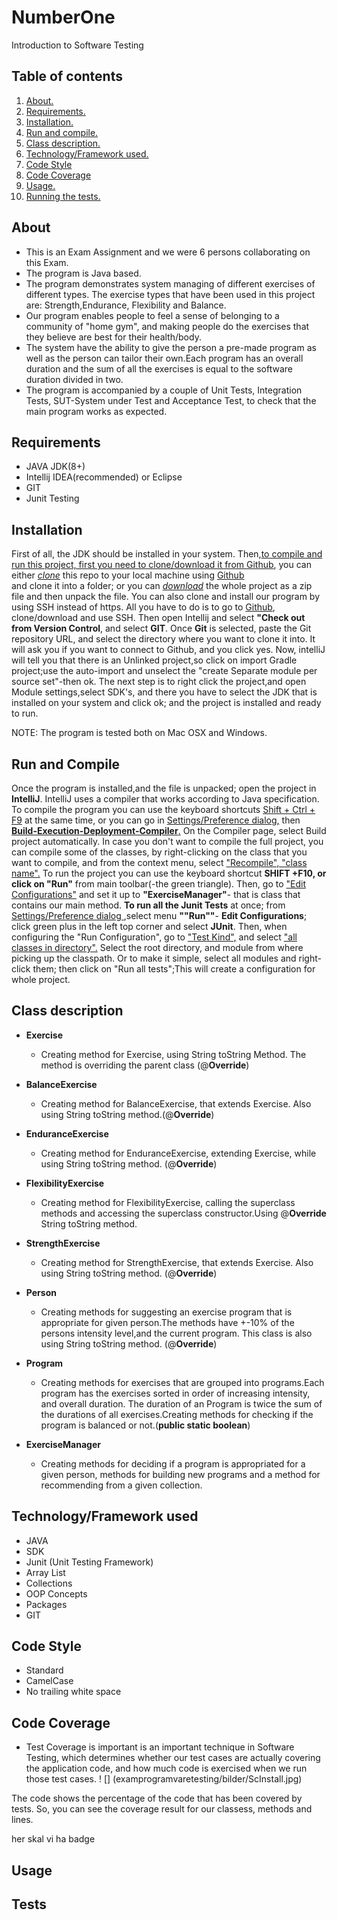 # NumberOne
Introduction to Software Testing



## Table of contents


1. [About. ](#about)
2. [Requirements. ](#requirements)
3. [Installation. ](#install)
4. [Run and compile. ](#rac)
5. [Class description. ](#desc)
6. [Technology/Framework used. ](#tech)
7. [Code Style](#code)
8. [Code Coverage](#codeC)
9. [Usage. ](#usage)
10. [Running the tests. ](#test)




<a name="about"></a>
## About

* This is an Exam Assignment and we were 6 persons collaborating on this Exam.
* The program is Java based.
* The program demonstrates system managing of different exercises of different types. The exercise types that have been used in this project are: Strength,Endurance, Flexibility and Balance.
* Our program enables people to feel a sense of belonging to a community of "home gym", and making people do the exercises that they believe are best for their health/body.
* The system have the ability to give the person a pre-made program as well as the person can tailor their own.Each program has an overall duration and the sum of all the exercises is equal to the software duration divided in two.
* The program is accompanied by a couple of Unit Tests, Integration Tests, SUT-System under Test and Acceptance Test, to check that the main program works as expected. 


<a name="requirements"></a>
## Requirements

* JAVA JDK(8+)
* Intellij IDEA(recommended) or Eclipse
* GIT
* Junit Testing


<a name="install"></a>
## Installation

First of all, the JDK should be installed in your system. 
Then,<ins>to compile and run this project, first you need to clone/download it from Github</ins>,
 you can either <ins>*clone*</ins> this repo to your local machine using [Github](https://github.com/venici2606/NumberOne)<br/> and clone it into a folder; or you can
<ins>*download*</ins> the whole project as a zip file and then unpack the file. You can also clone and install our program by using SSH instead of https. 
All you have to do is to go to  [Github](https://github.com/venici2606/NumberOne), <br/> clone/download and use SSH.
Then open Intellij and select **"Check out from Version Control**, and select **GIT**. Once **Git** is selected, paste the Git repository URL, and select the directory where you want to clone it into.
It will ask you if you want to connect to Github, and you click yes. Now, intelliJ will tell you that there is an Unlinked project,so click on import Gradle project;use the auto-import and unselect the "create Separate module per source set"-then ok.
The next step is to right click the project,and open Module settings,select SDK's, and there you have to select the JDK that is installed on your system and click ok; and the project is installed and ready to run.



NOTE: The program is tested both on Mac OSX and Windows.


<a name="rac"></a>
## Run and Compile

Once the program is installed,and the file is unpacked; open the project in **IntelliJ**. 
IntelliJ uses a compiler that works according to Java specification.
To compile the program you can use the keyboard shortcuts <ins>Shift + Ctrl + F9</ins> at the same time, or you can go in <ins>Settings/Preference dialog,</ins> then <ins> **Build-Execution-Deployment-Compiler**.</ins>
On the Compiler page, select Build project automatically.
In case you don't want to compile the full project, you can compile some of the classes, by right-clicking on the class that you want to compile, and from the context menu, select <ins> "Recompile", "class name".</ins>
To run the project you can use the keyboard shortcut **SHIFT +F10, or click on "Run"** from main toolbar(-the green triangle).
Then, go to <ins>"Edit Configurations"</ins> and set it up to **"ExerciseManager"**- that is class that contains our main method.
**To run all the Junit Tests** at once; from <ins> Settings/Preference dialog </ins>,select menu **""Run""**- **Edit Configurations**; 
click green plus in the left top corner and select **JUnit**.
Then, when configuring the "Run Configuration", go to <ins>"Test Kind",</ins> and select <ins>"all classes in directory".</ins>
Select the root directory, and module from where picking up the classpath. Or to make it simple, select all modules and right-click them; then click on "Run all tests";This will create a configuration for whole project.


<a name="desc"></a>
## Class description

* **Exercise** <br/>
  - Creating method for Exercise, using String toString Method. The method is overriding the parent class (@**Override**)

* **BalanceExercise** <br/>
  - Creating method for BalanceExercise, that extends Exercise. Also using String toString method.(@**Override**)

* **EnduranceExercise** <br/>
  - Creating method for EnduranceExercise, extending Exercise, while using String toString method. (@**Override**)

* **FlexibilityExercise** <br/>
  - Creating method for FlexibilityExercise, calling the superclass methods and accessing the superclass constructor.Using @**Override** String toString method.

* **StrengthExercise** <br/>
  - Creating method for StrengthExercise, that extends Exercise. Also using String toString method. (@**Override**)

* **Person** <br/>
  - Creating methods for suggesting an exercise program that is appropriate for given person.The methods have +-10% of the persons intensity level,and the current program. This class is also using String toString method. (@**Override**)

* **Program** <br/>
  - Creating methods for exercises that are grouped into programs.Each program has the exercises sorted in order of increasing intensity, and overall duration. The duration of an Program is twice the sum of the durations of all exercises.Creating methods for checking if the program is balanced or not.(**public static boolean**)

* **ExerciseManager** <br/>
  - Creating methods for deciding if a program is appropriated for a given person, methods for building new programs and a method for recommending from a given collection.


<a name="tech"></a>
## Technology/Framework used

* JAVA
* SDK
* Junit (Unit Testing Framework)
* Array List
* Collections 
* OOP Concepts
* Packages 
* GIT 


<a name="code"></a>
## Code Style <br/>

* Standard
* CamelCase
* No trailing white space


<a name="codeC"></a>
## Code Coverage

* Test Coverage is important is an important technique in Software Testing, 
which determines whether our test cases are actually covering the application code, 
and how much code is exercised when we run those test cases. 
! [] (examprogramvaretesting/bilder/ScInstall.jpg)



The code shows the percentage of the code that has been covered by tests. So, you can see the coverage result for our classess, methods and lines. 


her skal vi ha badge


<a name="usage"></a>
## Usage
 




<a name="tests"></a>
## Tests


